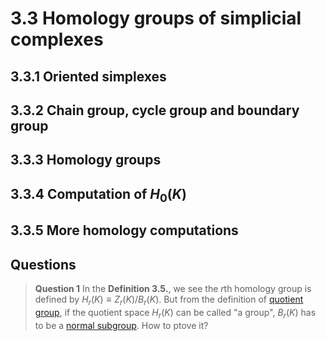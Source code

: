 # 3.3 Homology groups of simplicial complexes

## 3.3.1 Oriented simplexes

## 3.3.2 Chain group, cycle group and boundary group

## 3.3.3 Homology groups

## 3.3.4 Computation of $H_{0}(K)$

## 3.3.5 More homology computations

## Questions

>**Question 1**
>In the **Definition 3.5.**, we see the $r$th homology group is defined by $H_{r}(K)\equiv Z_{r}(K)/B_{r}(K)$. But from the definition of [quotient group](https://en.wikipedia.org/wiki/Quotient_group), if the quotient space $H_{r}(K)$ can be called "a group", $B_{r}(K)$ has to be a [normal subgroup](https://en.wikipedia.org/wiki/Normal_subgroup). How to ptove it?
